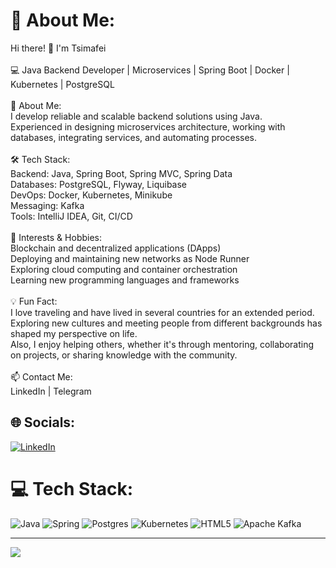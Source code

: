 # 💫 About Me:
 Hi there! 👋 I'm Tsimafei<br><br>💻 Java Backend Developer | Microservices | Spring Boot | Docker | Kubernetes | PostgreSQL<br><br>🚀 About Me:<br>I develop reliable and scalable backend solutions using Java. <br>Experienced in designing microservices architecture, working with databases, integrating services, and automating processes.<br><br>🛠 Tech Stack:<br>Backend: Java, Spring Boot, Spring MVC, Spring Data<br>Databases: PostgreSQL, Flyway, Liquibase<br>DevOps: Docker, Kubernetes, Minikube<br>Messaging: Kafka<br>Tools: IntelliJ IDEA, Git, CI/CD<br><br>🎯 Interests & Hobbies:<br>Blockchain and decentralized applications (DApps)<br>Deploying and maintaining new networks as Node Runner<br>Exploring cloud computing and container orchestration<br>Learning new programming languages and frameworks<br><br>💡 Fun Fact:<br>I love traveling and have lived in several countries for an extended period. <br>Exploring new cultures and meeting people from different backgrounds has shaped my perspective on life. <br>Also, I enjoy helping others, whether it's through mentoring, collaborating on projects, or sharing knowledge with the community.<br><br>📫 Contact Me:<br>LinkedIn | Telegram


## 🌐 Socials:
[![LinkedIn](https://img.shields.io/badge/LinkedIn-%230077B5.svg?logo=linkedin&logoColor=white)](https://linkedin.com/in/https://www.linkedin.com/in/tsimafei-sniazhkou/) 

# 💻 Tech Stack:
![Java](https://img.shields.io/badge/java-%23ED8B00.svg?style=for-the-badge&logo=openjdk&logoColor=white) ![Spring](https://img.shields.io/badge/spring-%236DB33F.svg?style=for-the-badge&logo=spring&logoColor=white) ![Postgres](https://img.shields.io/badge/postgres-%23316192.svg?style=for-the-badge&logo=postgresql&logoColor=white) ![Kubernetes](https://img.shields.io/badge/kubernetes-%23326ce5.svg?style=for-the-badge&logo=kubernetes&logoColor=white) ![HTML5](https://img.shields.io/badge/html5-%23E34F26.svg?style=for-the-badge&logo=html5&logoColor=white) ![Apache Kafka](https://img.shields.io/badge/Apache%20Kafka-000?style=for-the-badge&logo=apachekafka)

---
[![](https://visitcount.itsvg.in/api?id=Timmy8&icon=0&color=0)](https://visitcount.itsvg.in)
